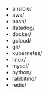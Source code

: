 - ansible/
- aws/
- bash/
- datadog/
- docker/
- gcloud/
- git/
- kubernetes/
- linux/
- mysql/
- python/
- rabbitmq/
- redis/
